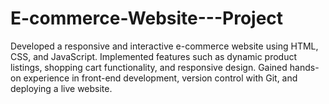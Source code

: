 # E-commerce-Website---Project
Developed a responsive and interactive e-commerce website using HTML, CSS, and JavaScript. Implemented features such as dynamic product listings, shopping cart functionality, and responsive design. Gained hands-on experience in front-end development, version control with Git, and deploying a live website.
